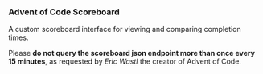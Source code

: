 ### Advent of Code Scoreboard

A custom scoreboard interface for viewing and comparing completion times.

Please **do not query the scoreboard json endpoint more than once every 15 minutes**, as requested by *Eric Wastl* the creator of Advent of Code.
